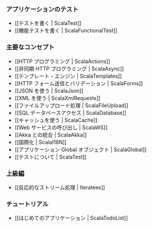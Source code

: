<!--
### Testing your application

- [[Writing tests | ScalaTest]]
- [[Writing functional tests | ScalaFunctionalTest]]
-->
### アプリケーションのテスト

- [[テストを書く | ScalaTest]]
- [[機能テストを書く | ScalaFunctionalTest]]

<!--
### Main concepts

- [[HTTP programming | ScalaActions]]
- [[Asynchronous HTTP programming | ScalaAsync]]
- [[The template engine | ScalaTemplates]]
- [[HTTP form submission and validation | ScalaForms]]
- [[Working with JSON | ScalaJson]]
- [[Working with XML | ScalaXmlRequests]]
- [[Handling file upload | ScalaFileUpload]]
- [[Accessing an SQL database | ScalaDatabase]]
- [[Using the Cache | ScalaCache]]
- [[Calling WebServices | ScalaWS]]
- [[Integrating with Akka | ScalaAkka]]
- [[Internationalization | ScalaI18N]]
- [[The application Global object | ScalaGlobal]]
- [[Testing your application | ScalaTest]]
-->
### 主要なコンセプト

- [[HTTP プログラミング | ScalaActions]]
- [[非同期 HTTP プログラミング | ScalaAsync]]
- [[テンプレート・エンジン | ScalaTemplates]]
- [[HTTP フォーム送信とバリデーション | ScalaForms]]
- [[JSON を使う | ScalaJson]]
- [[XML を使う | ScalaXmlRequests]]
- [[ファイルアップロード処理 | ScalaFileUpload]]
- [[SQL データベースアクセス | ScalaDatabase]]
- [[キャッシュを使う | ScalaCache]]
- [[Web サービスの呼び出し | ScalaWS]]
- [[Akka との統合 | ScalaAkka]]
- [[国際化 | ScalaI18N]]
- [[アプリケーション Global オブジェクト | ScalaGlobal]]
- [[テストについて | ScalaTest]]

<!--
### Advanced topics

- [[Handling data streams reactively | Iteratees]]
-->
### 上級編

- [[反応的なストリーム処理 | Iteratees]]


<!--
### Tutorials

- [[Your first application | ScalaTodoList]]
-->
### チュートリアル

- [[はじめてのアプリケーション | ScalaTodoList]]

